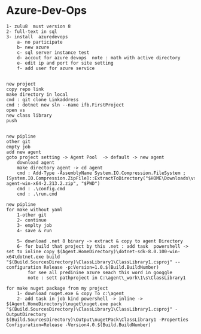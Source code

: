 # Azure-Dev-Ops

    1- zulu8  must version 8
    2- full-text in sql
    3- install  azuredevops
        a- no participate
        b- new azure
        c- sql server instance test
        d- accout for azure devops  note : math with active directory
        e- edit ip and port for site setting
        f- add user for azure service


    new project
    copy repo link
    make directory in local
    cmd : git clone Linkaddress
    cmd : dotnet new sln --name ifb.FirstProject
    open vs
    new class library
    push

        
    new pipline
    other git
    empty job
    add new agent 
    goto project setting -> Agent Pool  -> default -> new agent
        download agent
        make directory agent -> cd agent
        cmd : Add-Type -AssemblyName System.IO.Compression.FileSystem ; [System.IO.Compression.ZipFile]::ExtractToDirectory("$HOME\Downloads\vsts-agent-win-x64-2.213.2.zip", "$PWD")
        cmd : .\config.cmd
        cmd : .\run.cmd
    
    new pipline
    for make without yaml
        1-other git
        2- continue 
        3- emplty job
        4- save & run

        5- download .net 8 binary -> extract & copy to agent Directory
        6- for build that project by this .net : add task  powershell -> set to inline copy $(Agent.HomeDirectory)\dotnet-sdk-8.0.100-win-x64\dotnet.exe build "$(Build.SourcesDirectory)\ClassLibrary1\ClassLibrary1.csproj" --configuration Release -p:Version=1.0.$(Build.BuildNumber)
            for see all predinine azure seach this word in googgle
            note : sett pathproject in C:\agent\_work\1\s\ClassLibrary1

    for make nuget package from my project
        1- download nuget.exe & copy To c:\agent
        2- add task in job kind powershell -> inline -> $(Agent.HomeDirectory)\nuget\nuget.exe pack "$(Build.SourcesDirectory)\ClassLibrary1\ClassLibrary1.csproj" -OutputDirectory $(Build.SourcesDirectory)\Output\nugetPack\ClassLibrary1 -Properties Configuration=Release -Version4.0.$(Build.BuildNumber)
        
        
        
